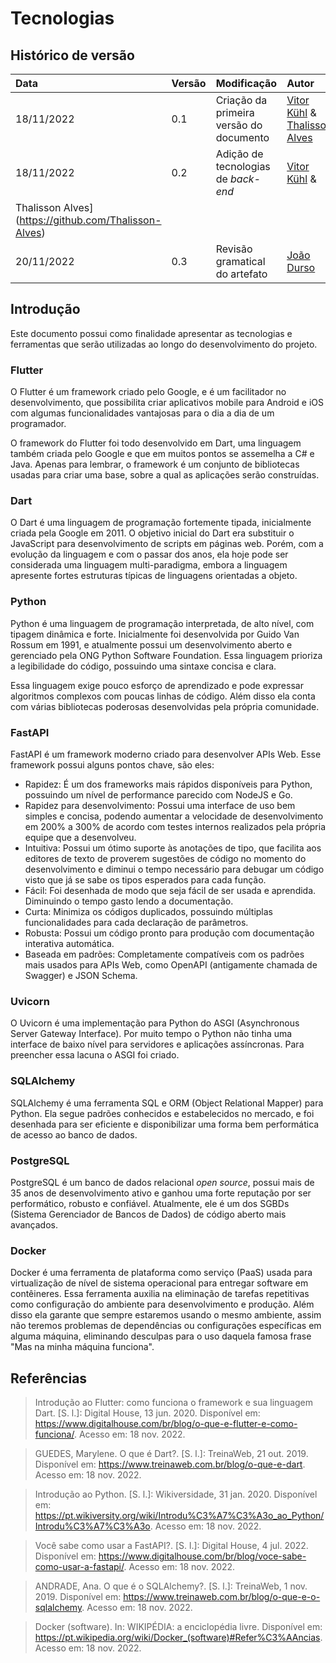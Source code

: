 # Tecnologias

## Histórico de versão

| Data       | Versão | Modificação                              | Autor                                                                                                                                                                |
| :--------- | :----- | :--------------------------------------- | :------------------------------------------------------------------------------------------------------------------------------------------------------------------- |
| 18/11/2022 | 0.1    | Criação da primeira versão do documento  | [Vitor Kühl](https://github.com/vitorekr) & [Thalisson Alves](https://github.com/Thalisson-Alves) |
| 18/11/2022 | 0.2    | Adição de tecnologias de _back-end_  | [Vitor Kühl](https://github.com/vitorekr) & 
Thalisson Alves](https://github.com/Thalisson-Alves) |
 20/11/2022 | 0.3    | Revisão gramatical do artefato | [João Durso](https://github.com/jvsdurso)| 

## Introdução

Este documento possui como finalidade apresentar as tecnologias e ferramentas que serão utilizadas ao longo do desenvolvimento do projeto.

### Flutter

O Flutter é um framework criado pelo Google, e é um facilitador no desenvolvimento, que possibilita criar aplicativos mobile para Android e iOS com algumas funcionalidades vantajosas para o dia a dia de um programador.

O framework do Flutter foi todo desenvolvido em Dart, uma linguagem também criada pelo Google e que em muitos pontos se assemelha a C# e Java. Apenas para lembrar, o framework é um conjunto de bibliotecas usadas para criar uma base, sobre a qual as aplicações serão construídas.

### Dart

O Dart é uma linguagem de programação fortemente tipada, inicialmente criada pela Google em 2011. O objetivo inicial do Dart era substituir o JavaScript para desenvolvimento de scripts em páginas web. Porém, com a evolução da linguagem e com o passar dos anos, ela hoje pode ser considerada uma linguagem multi-paradigma, embora a linguagem apresente fortes estruturas típicas de linguagens orientadas a objeto.

### Python

Python é uma linguagem de programação interpretada, de alto nível, com tipagem dinâmica e forte. Inicialmente foi desenvolvida por Guido Van Rossum em 1991, e atualmente possui um desenvolvimento aberto e gerenciado pela ONG Python Software Foundation. Essa linguagem prioriza a legibilidade do código, possuindo uma sintaxe concisa e clara.

Essa linguagem exige pouco esforço de aprendizado e pode expressar algoritmos complexos com poucas linhas de código. Além disso ela conta com várias bibliotecas poderosas desenvolvidas pela própria comunidade.

### FastAPI

FastAPI é um framework moderno criado para desenvolver APIs Web. Esse framework possui alguns pontos chave, são eles:

- Rapidez: É um dos frameworks mais rápidos disponíveis para Python, possuindo um nível de performance parecido com NodeJS e Go.
- Rapidez para desenvolvimento: Possui uma interface de uso bem simples e concisa, podendo aumentar a velocidade de desenvolvimento em 200% a 300% de acordo com testes internos realizados pela própria equipe que a desenvolveu.
- Intuitiva: Possui um ótimo suporte às anotações de tipo, que facilita aos editores de texto de proverem sugestões de código no momento do desenvolvimento e diminui o tempo necessário para debugar um código visto que já se sabe os tipos esperados para cada função.
- Fácil: Foi desenhada de modo que seja fácil de ser usada e aprendida. Diminuindo o tempo gasto lendo a documentação.
- Curta: Minimiza os códigos duplicados, possuindo múltiplas funcionalidades para cada declaração de parâmetros.
- Robusta: Possui um código pronto para produção com documentação interativa automática.
- Baseada em padrões: Completamente compatíveis com os padrões mais usados para APIs Web, como OpenAPI (antigamente chamada de Swagger) e JSON Schema.

### Uvicorn

O Uvicorn é uma implementação para Python do ASGI (Asynchronous Server Gateway Interface). Por muito tempo o Python não tinha uma interface de baixo nível para servidores e aplicações assíncronas. Para preencher essa lacuna o ASGI foi criado.

### SQLAlchemy

SQLAlchemy é uma ferramenta SQL e ORM (Object Relational Mapper) para Python. Ela segue padrões conhecidos e estabelecidos no mercado, e foi desenhada para ser eficiente e disponibilizar uma forma bem performática de acesso ao banco de dados.

### PostgreSQL

PostgreSQL é um banco de dados relacional _open source_, possui mais de 35 anos de desenvolvimento ativo e ganhou uma forte reputação por ser performático, robusto e confiável. Atualmente, ele é um dos SGBDs (Sistema Gerenciador de Bancos de Dados) de código aberto mais avançados.

### Docker

Docker é uma ferramenta de plataforma como serviço (PaaS) usada para virtualização de nível de sistema operacional para entregar software em contêineres. Essa ferramenta auxilia na eliminação de tarefas repetitivas como configuração do ambiente para desenvolvimento e produção. Além disso ela garante que sempre estaremos usando o mesmo ambiente, assim não teremos problemas de dependências ou configurações específicas em alguma máquina, eliminando desculpas para o uso daquela famosa frase "Mas na minha máquina funciona".

<!---## Conclusão

Após reuniões e discussões internas, chegamos na conclusão de que as tecnologias acima serão utilizadas no processo de desenvolvimento do projeto. Porém, não é descartado possíveis mudanças que venham a serem propostas antes do começo do desenvolvimento.
--->

## Referências

> Introdução ao Flutter: como funciona o framework e sua linguagem Dart. [S. l.]: Digital House, 13 jun. 2020. Disponível em: https://www.digitalhouse.com/br/blog/o-que-e-flutter-e-como-funciona/. Acesso em: 18 nov. 2022.

> GUEDES, Marylene. O que é Dart?. [S. l.]: TreinaWeb, 21 out. 2019. Disponível em: https://www.treinaweb.com.br/blog/o-que-e-dart. Acesso em: 18 nov. 2022.

> Introdução ao Python. [S. l.]: Wikiversidade, 31 jan. 2020. Disponível em: https://pt.wikiversity.org/wiki/Introdu%C3%A7%C3%A3o_ao_Python/Introdu%C3%A7%C3%A3o. Acesso em: 18 nov. 2022.

> Você sabe como usar a FastAPI?. [S. l.]: Digital House, 4 jul. 2022. Disponível em: https://www.digitalhouse.com/br/blog/voce-sabe-como-usar-a-fastapi/. Acesso em: 18 nov. 2022.

> ANDRADE, Ana. O que é o SQLAlchemy?. [S. l.]: TreinaWeb, 1 nov. 2019. Disponível em: https://www.treinaweb.com.br/blog/o-que-e-o-sqlalchemy. Acesso em: 18 nov. 2022.

> Docker (software). In: WIKIPÉDIA: a enciclopédia livre. Disponível em: https://pt.wikipedia.org/wiki/Docker_(software)#Refer%C3%AAncias. Acesso em: 18 nov. 2022.